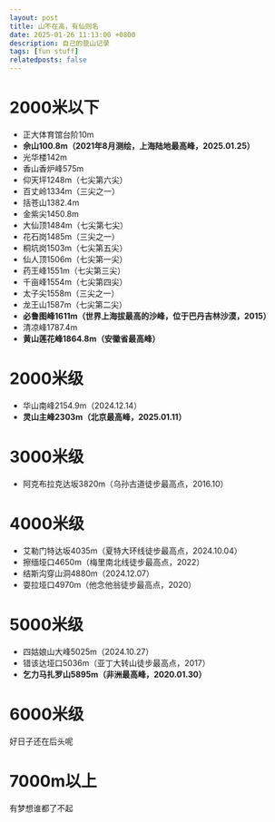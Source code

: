 ```yaml
---
layout: post
title: 山不在高，有仙则名
date: 2025-01-26 11:13:00 +0800
description: 自己的登山记录
tags: [fun stuff]
relatedposts: false
---
```


# 2000米以下
- 正大体育馆台阶10m
- **佘山100.8m（2021年8月测绘，上海陆地最高峰，2025.01.25）**
- 光华楼142m
- 香山香炉峰575m
- 仰天坪1248m（七尖第六尖）
- 百丈岭1334m（三尖之一）
- 括苍山1382.4m
- 金紫尖1450.8m
- 大仙顶1484m（七尖第七尖）
- 花石岗1485m（三尖之一）
- 桐坑岗1503m（七尖第五尖）
- 仙人顶1506m（七尖第一尖）
- 药王峰1551m（七尖第三尖）
- 千亩峰1554m（七尖第四尖）
- 太子尖1558m（三尖之一）
- 龙王山1587m（七尖第二尖）
- **必鲁图峰1611m（世界上海拔最高的沙峰，位于巴丹吉林沙漠，2015）**
- 清凉峰1787.4m
- **黄山莲花峰1864.8m（安徽省最高峰）**

# 2000米级
- 华山南峰2154.9m（2024.12.14）
- **灵山主峰2303m（北京最高峰，2025.01.11）**

# 3000米级
- 阿克布拉克达坂3820m（乌孙古道徒步最高点，2016.10）

# 4000米级
- 艾勒门特达坂4035m（夏特大环线徒步最高点，2024.10.04）
- 擦缅垭口4650m（梅里南北线徒步最高点，2022）
- 结斯沟穿山洞4880m（2024.12.07）
- 耍拉垭口4970m（他念他翁徒步最高点，2020）

# 5000米级
- 四姑娘山大峰5025m（2024.10.27）
- 错该达垭口5036m（亚丁大转山徒步最高点，2017）
- **乞力马扎罗山5895m（非洲最高峰，2020.01.30）**

# 6000米级
好日子还在后头呢

# 7000m以上
有梦想谁都了不起

